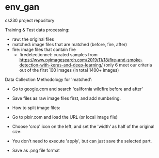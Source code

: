 # env_gan
cs230 project repository

Training & Test data processing:
- raw: the original files
- matched: image files that are matched (before, fire, after)
- fire: image files that contain fire
  - firedetectionnet: curated samples from
https://www.pyimagesearch.com/2019/11/18/fire-and-smoke-detection-with-keras-and-deep-learning/ (only 6 meet our criteria out of the first 100 images (in total 1400+ images)

Data Collection Methodology for 'matched':
- Go to google.com and search 'california wildfire before and after'
- Save files as raw image files first, and add numbering.

- How to split image files:
- Go to pixlr.com and load the URL (or local image file)
- Choose 'crop' icon on the left, and set the 'width' as half of the original
  size.
- You don't need to execute 'apply', but can just save the selected part.
- Save as .png file format

